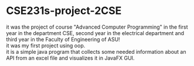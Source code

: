 # CSE231s-project-2CSE
it was the project of course "Advanced Computer Programming" in the first year in the department CSE, second year in the electrical department and third year in the Faculty of Engineering of ASU! 
<br/>
it was my first project using oop.
<br/>
it is a simple java program that collects some needed information about an API from an excel file and visualizes it in JavaFX GUI.
